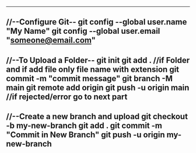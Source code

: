 -----------------------------------------------------
//--Configure Git--
git config --global user.name "My Name"
git config --global user.email "someone@email.com"
-----------------------------------------------------
//--To Upload a Folder--
git init
git add .                   //if Folder and if add file only file name with extension
git commit -m "commit message"
git branch -M main
git remote add origin <Github link>
git push -u origin main    //if rejected/error go to next part
-----------------------------------------------------
//--Create a new branch and upload
git checkout -b my-new-branch
git add .
git commit -m "Commit in New Branch"
git push -u origin my-new-branch
-----------------------------------------------------
